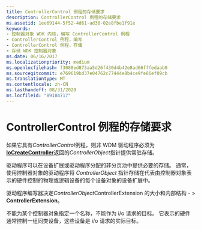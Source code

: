 ```yaml
---
title: ControllerControl 例程的存储要求
description: ControllerControl 例程的存储要求
ms.assetid: 1ee69144-5f52-4d61-ad30-02e8fbe1f91e
keywords:
- 控制器对象 WDK 内核，编写 ControllerControl 例程
- ControllerControl 例程，编写
- ControllerControl 例程，存储
- 存储 WDK 控制器对象
ms.date: 06/16/2017
ms.localizationpriority: medium
ms.openlocfilehash: f3088ed873aa5d26f430d4b42e8ad66fffedaab0
ms.sourcegitcommit: e769619bd37e04762c77444e8b4ce9fe86ef09cb
ms.translationtype: MT
ms.contentlocale: zh-CN
ms.lasthandoff: 08/31/2020
ms.locfileid: "89184717"
---
```

# <a name="storage-requirements-for-controllercontrol-routines"></a>ControllerControl 例程的存储要求





如果它具有*ControllerControl*例程，则非 WDM 驱动程序必须为[**IoCreateController**](/windows-hardware/drivers/ddi/ntddk/nf-ntddk-iocreatecontroller)返回的*ControllerObject*指针提供常驻存储。

驱动程序可以在设备扩展或驱动程序分配的非分页池中提供必要的存储。 通常，使用控制器对象的驱动程序将 *ControllerObject* 指针存储在代表由控制器对象表示的硬件控制的物理或逻辑设备的每个设备对象的设备扩展中。

驱动程序编写器决定*ControllerObject*ControllerExtension 的大小和内部结构 - &gt; **ControllerExtension**。

不能为某个控制器对象指定一个名称，不能作为 i/o 请求的目标。 它表示的硬件通常控制一组同类设备，这些设备是 i/o 请求的实际目标。

 

